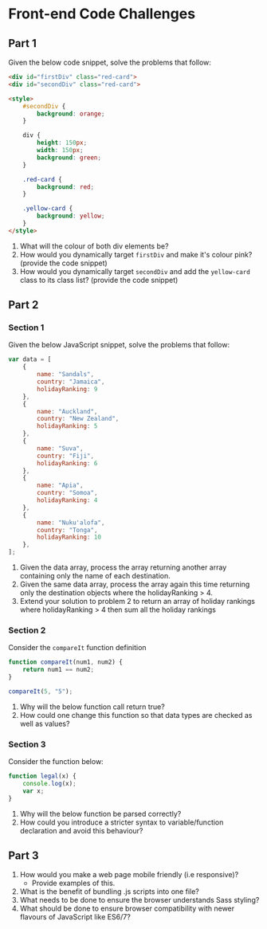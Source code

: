 # Front-end Code Challenges

## Part 1
Given the below code snippet, solve the problems that follow:

```html
<div id="firstDiv" class="red-card">
<div id="secondDiv" class="red-card">

<style>
    #secondDiv {
        background: orange;
    }

    div {
        height: 150px;
        width: 150px;
        background: green;
    }

    .red-card {
        background: red;
    }

    .yellow-card {
        background: yellow;
    }
</style>
```

1. What will the colour of both div elements be?
2. How would you dynamically target ```firstDiv``` and make it's colour pink? (provide the code snippet)
3. How would you dynamically target ```secondDiv``` and add the ```yellow-card``` class to its class list? (provide the code snippet)

## Part 2
### Section 1
Given the below JavaScript snippet, solve the problems that follow:

```javascript
var data = [
    {
        name: "Sandals",
        country: "Jamaica",
        holidayRanking: 9
    },
    {
        name: "Auckland",
        country: "New Zealand",
        holidayRanking: 5
    },
    {
        name: "Suva",
        country: "Fiji",
        holidayRanking: 6
    },
    {
        name: "Apia",
        country: "Somoa",
        holidayRanking: 4
    },
    {
        name: "Nuku'alofa",
        country: "Tonga",
        holidayRanking: 10
    },
];
```

1. Given the data array, process the array returning another array containing only the name of each destination.
2. Given the same data array, process the array again this time returning only the destination objects where the holidayRanking > 4.
3. Extend your solution to problem 2 to return an array of holiday rankings where holidayRanking > 4 then sum all the holiday rankings

### Section 2
Consider the ```compareIt``` function definition

```javascript
function compareIt(num1, num2) {
    return num1 == num2;
}

compareIt(5, "5");
```

1. Why will the below function call return true? 
2. How could one change this function so that data types are checked as well as values?

### Section 3
Consider the function below:

```javascript
function legal(x) {
    console.log(x);
    var x;
}
```

1. Why will the below function be parsed correctly? 
2. How could you introduce a stricter syntax to variable/function declaration and avoid this behaviour?

## Part 3
1. How would you make a web page mobile friendly (i.e responsive)? 
   * Provide examples of this.
2. What is the benefit of bundling .js scripts into one file? 
3. What needs to be done to ensure the browser understands Sass styling?
4. What should be done to ensure browser compatibility with newer flavours of JavaScript like ES6/7?
